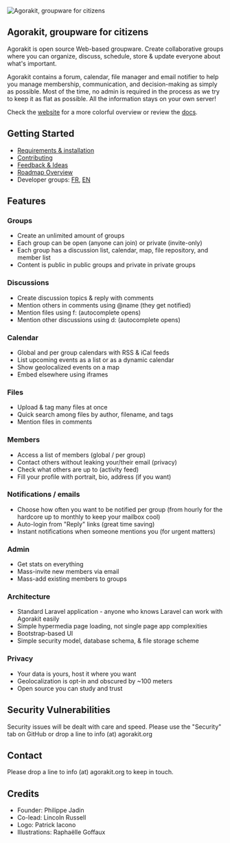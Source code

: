 ![Agorakit, groupware for citizens](https://www.agorakit.org/images/agorakit-banner.png)

## Agorakit, groupware for citizens

Agorakit is open source Web-based groupware. Create collaborative groups where you can organize, discuss, schedule, store & update everyone about what's important.

Agorakit contains a forum, calendar, file manager and email notifier to help you manage membership, communication, and decision-making as simply as possible. Most of the time, no admin is required in the process as we try to keep it as flat as possible. All the information stays on your own server!

Check the [website](https://www.agorakit.org) for a more colorful overview or review the [docs](https://docs.agorakit.org).


## Getting Started

* [Requirements & installation](https://docs.agorakit.org/install.html)
* [Contributing](https://docs.agorakit.org/contribute.html)
* [Feedback & Ideas](https://feedback.agorakit.org/)
* [Roadmap Overview](https://github.com/agorakit/agorakit/blob/main/ROADMAP.md)
* Developer groups: [FR](https://app.agorakit.org/groups/39), [EN](https://app.agorakit.org/groups/2014)


## Features

### Groups
- Create an unlimited amount of groups
- Each group can be open (anyone can join) or private (invite-only)
- Each group has a discussion list, calendar, map, file repository, and member list
- Content is public in public groups and private in private groups

### Discussions
- Create discussion topics & reply with comments
- Mention others in comments using @name (they get notified)
- Mention files using f: (autocomplete opens)
- Mention other discussions using d: (autocomplete opens)

### Calendar
- Global and per group calendars with RSS & iCal feeds
- List upcoming events as a list or as a dynamic calendar
- Show geolocalized events on a map
- Embed elsewhere using iframes

### Files
- Upload & tag many files at once
- Quick search among files by author, filename, and tags
- Mention files in comments

### Members
- Access a list of members (global / per group)
- Contact others without leaking your/their email (privacy)
- Check what others are up to (activity feed)
- Fill your profile with portrait, bio, address (if you want)

### Notifications / emails
- Choose how often you want to be notified per group (from hourly for the hardcore up to monthly to keep your mailbox cool)
- Auto-login from "Reply" links (great time saving)
- Instant notifications when someone mentions you (for urgent matters)

### Admin
- Get stats on everything
- Mass-invite new members via email
- Mass-add existing members to groups

### Architecture
- Standard Laravel application - anyone who knows Laravel can work with Agorakit easily
- Simple hypermedia page loading, not single page app complexities
- Bootstrap-based UI
- Simple security model, database schema, & file storage scheme

### Privacy
- Your data is yours, host it where you want
- Geolocalization is opt-in and obscured by ~100 meters
- Open source you can study and trust


## Security Vulnerabilities
Security issues will be dealt with care and speed. Please use the "Security" tab on GitHub or drop a line to info (at) agorakit.org


## Contact
Please drop a line to info (at) agorakit.org to keep in touch.


## Credits
* Founder: Philippe Jadin
* Co-lead: Lincoln Russell
* Logo: Patrick Iacono
* Illustrations: Raphaëlle Goffaux

